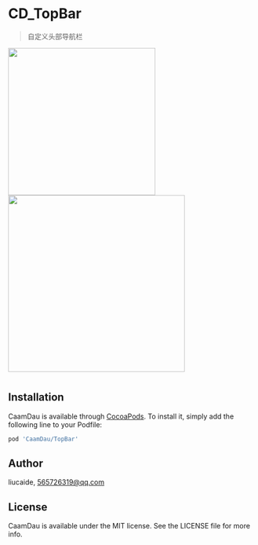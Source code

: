 # CD_TopBar

> 自定义头部导航栏
<p>
<img src="https://github.com/liucaide/Images/blob/master/CD/TopBar1.jpeg" width="300" align=left />
<img src="https://github.com/liucaide/Images/blob/master/CD/TopBar2.jpeg" width="360" align=centre />
</p>

#
## Installation
CaamDau is available through [CocoaPods](https://cocoapods.org). To install
it, simply add the following line to your Podfile:

```ruby
pod 'CaamDau/TopBar'
```
## 


## Author

liucaide, 565726319@qq.com

## License

CaamDau is available under the MIT license. See the LICENSE file for more info.
